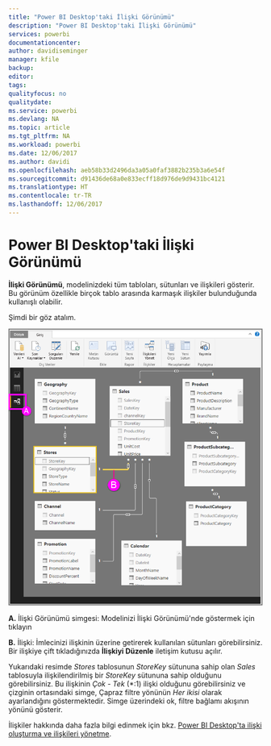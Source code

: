 ```yaml
---
title: "Power BI Desktop'taki İlişki Görünümü"
description: "Power BI Desktop'taki İlişki Görünümü"
services: powerbi
documentationcenter: 
author: davidiseminger
manager: kfile
backup: 
editor: 
tags: 
qualityfocus: no
qualitydate: 
ms.service: powerbi
ms.devlang: NA
ms.topic: article
ms.tgt_pltfrm: NA
ms.workload: powerbi
ms.date: 12/06/2017
ms.author: davidi
ms.openlocfilehash: aeb58b33d2496da3a05a0faf3882b235b3a6e54f
ms.sourcegitcommit: d91436de68a0e833ecff18d976de9d9431bc4121
ms.translationtype: HT
ms.contentlocale: tr-TR
ms.lasthandoff: 12/06/2017
---
```

# <a name="relationship-view-in-power-bi-desktop"></a>Power BI Desktop'taki İlişki Görünümü
**İlişki Görünümü**, modelinizdeki tüm tabloları, sütunları ve ilişkileri gösterir. Bu görünüm özellikle birçok tablo arasında karmaşık ilişkiler bulunduğunda kullanışlı olabilir.

Şimdi bir göz atalım.

![](media/desktop-relationship-view/relationshipview_fullscreen.png)

**A.**  İlişki Görünümü simgesi: Modelinizi İlişki Görünümü'nde göstermek için tıklayın

**B.** İlişki: İmlecinizi ilişkinin üzerine getirerek kullanılan sütunları görebilirsiniz. Bir ilişkiye çift tıkladığınızda **İlişkiyi Düzenle** iletişim kutusu açılır. 

Yukarıdaki resimde *Stores* tablosunun *StoreKey* sütununa sahip olan *Sales* tablosuyla ilişkilendirilmiş bir *StoreKey* sütununa sahip olduğunu görebilirsiniz. Bu ilişkinin *Çok - Tek* (\*:1) ilişki olduğunu görebilirsiniz ve çizginin ortasındaki simge, Çapraz filtre yönünün *Her ikisi* olarak ayarlandığını göstermektedir. Simge üzerindeki ok, filtre bağlamı akışının yönünü gösterir.

İlişkiler hakkında daha fazla bilgi edinmek için bkz. [Power BI Desktop'ta ilişki oluşturma ve ilişkileri yönetme](desktop-create-and-manage-relationships.md).

